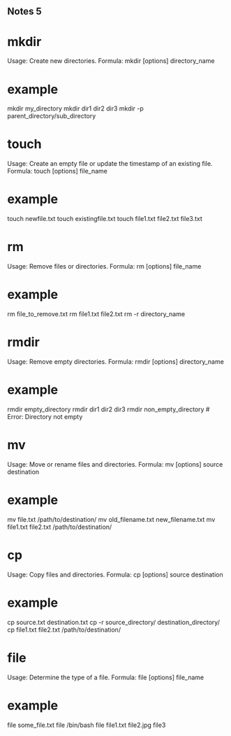 ## Notes 5

# mkdir
Usage: Create new directories.
Formula: mkdir [options] directory_name
# example
mkdir my_directory
mkdir dir1 dir2 dir3
mkdir -p parent_directory/sub_directory

# touch
Usage: Create an empty file or update the timestamp of an existing file.
Formula: touch [options] file_name
# example
touch newfile.txt
touch existingfile.txt
touch file1.txt file2.txt file3.txt

# rm
Usage: Remove files or directories.
Formula: rm [options] file_name
# example
rm file_to_remove.txt
rm file1.txt file2.txt
rm -r directory_name

# rmdir
Usage: Remove empty directories.
Formula: rmdir [options] directory_name
# example
rmdir empty_directory
rmdir dir1 dir2 dir3
rmdir non_empty_directory  # Error: Directory not empty

# mv
Usage: Move or rename files and directories.
Formula: mv [options] source destination
# example
mv file.txt /path/to/destination/
mv old_filename.txt new_filename.txt
mv file1.txt file2.txt /path/to/destination/

# cp
Usage: Copy files and directories.
Formula: cp [options] source destination
# example
cp source.txt destination.txt
cp -r source_directory/ destination_directory/
cp file1.txt file2.txt /path/to/destination/

# file
Usage: Determine the type of a file.
Formula: file [options] file_name
# example
file some_file.txt
file /bin/bash
file file1.txt file2.jpg file3
